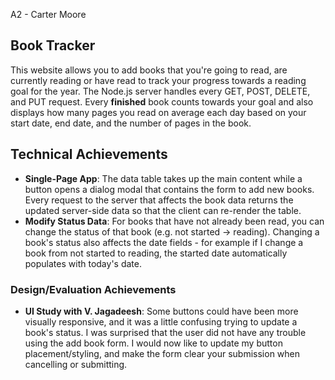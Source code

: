 A2 - Carter Moore


## Book Tracker
This website allows you to add books that you're going to read, are currently reading or have read to track your progress towards a reading goal for the year. The Node.js server handles every GET, POST, DELETE, and PUT request. Every **finished** book counts towards your goal and also displays how many pages you read on average each day based on your start date, end date, and the number of pages in the book.

## Technical Achievements
- **Single-Page App**: The data table takes up the main content while a button opens a dialog modal that contains the form to add new books. Every request to the server that affects the book data returns the updated server-side data so that the client can re-render the table.
- **Modify Status Data**: For books that have not already been read, you can change the status of that book (e.g. not started -> reading). Changing a book's status also affects the date fields - for example if I change a book from not started to reading, the started date automatically populates with today's date.

### Design/Evaluation Achievements
- **UI Study with V. Jagadeesh**: Some buttons could have been more visually responsive, and it was a little confusing trying to update a book's status. I was surprised that the user did not have any trouble using the add book form. I would now like to update my button placement/styling, and make the form clear your submission when cancelling or submitting.
